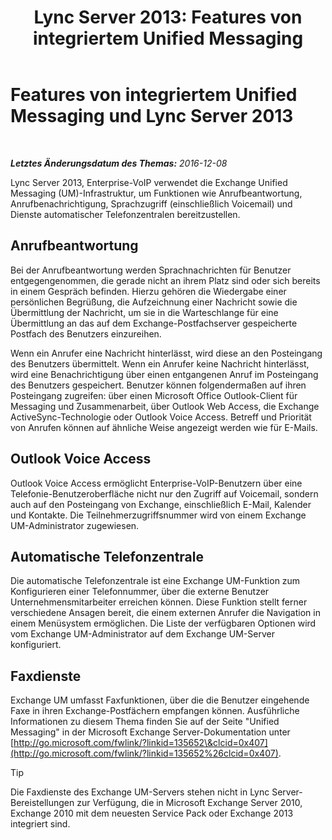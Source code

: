 ﻿---
title: 'Lync Server 2013: Features von integriertem Unified Messaging'
TOCTitle: Features von integriertem Unified Messaging und Lync Server
ms:assetid: 094f549d-fccc-43ab-9f39-6ddd18130915
ms:mtpsurl: https://technet.microsoft.com/de-de/library/Gg398144(v=OCS.15)
ms:contentKeyID: 49293110
ms.date: 12/10/2016
mtps_version: v=OCS.15
ms.translationtype: HT
---

# Features von integriertem Unified Messaging und Lync Server 2013

 

_**Letztes Änderungsdatum des Themas:** 2016-12-08_

Lync Server 2013, Enterprise-VoIP verwendet die Exchange Unified Messaging (UM)-Infrastruktur, um Funktionen wie Anrufbeantwortung, Anrufbenachrichtigung, Sprachzugriff (einschließlich Voicemail) und Dienste automatischer Telefonzentralen bereitzustellen.

## Anrufbeantwortung

Bei der Anrufbeantwortung werden Sprachnachrichten für Benutzer entgegengenommen, die gerade nicht an ihrem Platz sind oder sich bereits in einem Gespräch befinden. Hierzu gehören die Wiedergabe einer persönlichen Begrüßung, die Aufzeichnung einer Nachricht sowie die Übermittlung der Nachricht, um sie in die Warteschlange für eine Übermittlung an das auf dem Exchange-Postfachserver gespeicherte Postfach des Benutzers einzureihen.

Wenn ein Anrufer eine Nachricht hinterlässt, wird diese an den Posteingang des Benutzers übermittelt. Wenn ein Anrufer keine Nachricht hinterlässt, wird eine Benachrichtigung über einen entgangenen Anruf im Posteingang des Benutzers gespeichert. Benutzer können folgendermaßen auf ihren Posteingang zugreifen: über einen Microsoft Office Outlook-Client für Messaging und Zusammenarbeit, über Outlook Web Access, die Exchange ActiveSync-Technologie oder Outlook Voice Access. Betreff und Priorität von Anrufen können auf ähnliche Weise angezeigt werden wie für E-Mails.

## Outlook Voice Access

Outlook Voice Access ermöglicht Enterprise-VoIP-Benutzern über eine Telefonie-Benutzeroberfläche nicht nur den Zugriff auf Voicemail, sondern auch auf den Posteingang von Exchange, einschließlich E-Mail, Kalender und Kontakte. Die Teilnehmerzugriffsnummer wird von einem Exchange UM-Administrator zugewiesen.

## Automatische Telefonzentrale

Die automatische Telefonzentrale ist eine Exchange UM-Funktion zum Konfigurieren einer Telefonnummer, über die externe Benutzer Unternehmensmitarbeiter erreichen können. Diese Funktion stellt ferner verschiedene Ansagen bereit, die einem externen Anrufer die Navigation in einem Menüsystem ermöglichen. Die Liste der verfügbaren Optionen wird vom Exchange UM-Administrator auf dem Exchange UM-Server konfiguriert.

## Faxdienste

Exchange UM umfasst Faxfunktionen, über die die Benutzer eingehende Faxe in ihren Exchange-Postfächern empfangen können. Ausführliche Informationen zu diesem Thema finden Sie auf der Seite "Unified Messaging" in der Microsoft Exchange Server-Dokumentation unter [http://go.microsoft.com/fwlink/?linkid=135652\&clcid=0x407](http://go.microsoft.com/fwlink/?linkid=135652%26clcid=0x407).


> [!TIP]
> Die Faxdienste des Exchange UM-Servers stehen nicht in Lync Server-Bereistellungen zur Verfügung, die in Microsoft Exchange Server 2010, Exchange 2010 mit dem neuesten Service Pack oder Exchange 2013 integriert sind.


